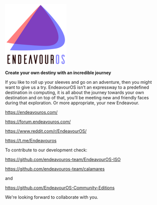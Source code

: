 <img src="https://raw.githubusercontent.com/endeavouros-team/artwork-images-logo/master/icons/endeavouros.png" alt="banner" width="200"/>

**Create your own destiny with an incredible journey**

If you like to roll up your sleeves and go on an adventure, then you might want to give us a try. EndeavourOS isn’t an expressway to a predefined destination in computing, it is all about the journey towards your own destination and on top of that, you’ll be meeting new and friendly faces during that exploration. Or more appropriate, your new Endeavour.


https://endeavouros.com/

https://forum.endeavouros.com/

https://www.reddit.com/r/EndeavourOS/

https://t.me/Endeavouros

To contribute to our development check:

https://github.com/endeavouros-team/EndeavourOS-ISO

https://github.com/endeavouros-team/calamares

and

https://github.com/EndeavourOS-Community-Editions

We're looking forward to collaborate with you.
